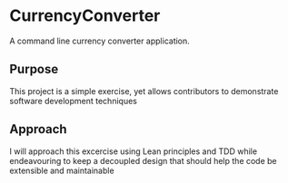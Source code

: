 # CurrencyConverter
A command line currency converter application.
## Purpose
This project is a simple exercise, yet allows contributors to demonstrate software development techniques
## Approach
I will approach this excercise using Lean principles and TDD while endeavouring to keep a decoupled design that should help the code be extensible and maintainable
